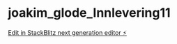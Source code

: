 # joakim_glode_Innlevering11

[Edit in StackBlitz next generation editor ⚡️](https://stackblitz.com/~/github.com/Joakimglodedata/joakim_glode_Innlevering11)